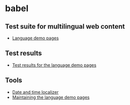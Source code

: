 # babel

## Test suite for multilingual web content

* [Language demo pages](lang-pages.md)

## Test results

* [Test results for the language demo pages](research/lang-results.html)

## Tools

* [Date and time localizer](utility/date-time-localizer.html)
* [Maintaining the language demo pages](lang-maintenance.md)
